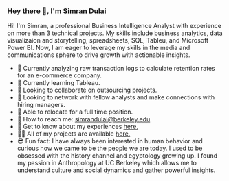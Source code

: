 ### Hey there 👋, I'm Simran Dulai
Hi! I'm Simran, a professional Business Intelligence Analyst with experience on more than 3 technical projects. My skills include business analytics, data visualizaion and storytelling, spreadsheets, SQL, Tableu, and Microsoft Power BI. Now, I am eager to leverage my skills in the media and communications sphere to drive growth with actionable insights.

- 🔭 Currently analyzing raw transaction logs to calculate retention rates for an e-commerce company. 
- 🌱 Currently learning Tableau.
- 👯 Looking to collaborate on outsourcing projects.
- 🤝 Looking to network with fellow analysts and make connections with hiring managers.
- 💬 Able to relocate for a full time position.
- 💌 How to reach me: simrandulai@berkeley.edu
- 📄 Get to know about my experiences <a href='https://docs.google.com/document/d/1_D_d4MyxqGvKARvvgz5ejSLUFG7FB4WqCxTNwEw0ll4/edit?usp=sharing' target=_blank><u>here</u>.</a>
- 👨‍💻 All of my projects are available <a href='https://github.com/simrandulai/Data_projects_TripleTen' target=_blank><u>here</u>.</a>
- 😎 Fun fact: I have always been interested in human behavior and curious how we came to be the people we are today. I used to be obsessed with the history channel and egyptology growing up. I found my passion in Anthropology at UC Berkeley which allows me to understand culture and social dynamics and gather powerful insights.

<!--
**simrandulai/simrandulai** is a ✨ _special_ ✨ repository because its `README.md` (this file) appears on your GitHub profile.

Here are some ideas to get you started:

-->
